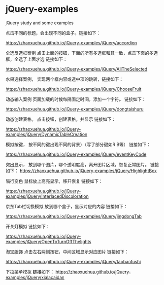 # jQuery-examples
jQuery study and some examples

点击不同的标题，会出现不同的盒子。链接如下：

https://zhaoxuehua.github.io/jQuery-examples/jQuery/accordion


全选反选框案例  点击上面的按钮，下面的所有多选框和其一致，点击下面的多选框，全选了上面才选   链接如下：

https://zhaoxuehua.github.io/jQuery-examples/jQuery/AllTheSelected


水果选择案例， 实现两个框内容或选中项的跳转，链接如下：

https://zhaoxuehua.github.io/jQuery-examples/jQuery/ChooseFruit

动态输入案例  页面加载的时候每隔固定时间，添加一个字符。 链接如下：

https://zhaoxuehua.github.io/jQuery-examples/jQuery/dongtaishuru

动态创建表格。 点击按钮，创建表格，并显示  链接如下：

https://zhaoxuehua.github.io/jQuery-examples/jQuery/DynamicTableCreation

模拟按键， 按不同的键出现不同的背景）（写了部分键如R B等）    链接如下：

https://zhaoxuehua.github.io/jQuery-examples/jQuery/eventKeyCode

突出显示， 放到哪个图片，哪个透明度高，离开图片区域，恢复正常图片。   链接如下：
https://zhaoxuehua.github.io/jQuery-examples/jQuery/HighlightBox

隔行变色   鼠标放上高亮显示，移开恢复   链接如下：

https://zhaoxuehua.github.io/jQuery-examples/jQuery/InterlacedDiscoloration

京东Tab栏切换模拟  放到哪个盒子，显示对应的内容   链接如下：

https://zhaoxuehua.github.io/jQuery-examples/jQuery/jingdongTab

开关灯模拟   链接如下：

https://zhaoxuehua.github.io/jQuery-examples/jQuery/OpenToTurnOffThelights

淘宝服饰  点击左右两侧按钮，中间区域显示对应图片   链接如下：

https://zhaoxuehua.github.io/jQuery-examples/jQuery/taobaofushi

下拉菜单模拟   链接如下：
https://zhaoxuehua.github.io/jQuery-examples/jQuery/xialacaidan
